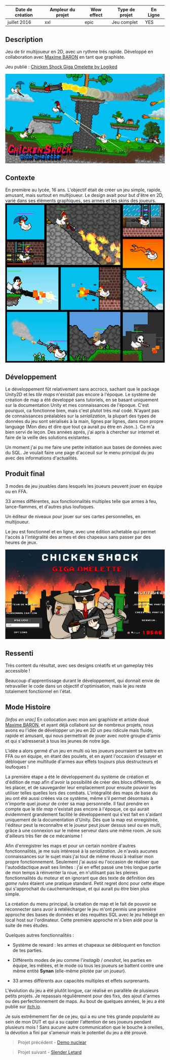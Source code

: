 

<autotab></br><table><thead><tr><th>Date de création</th><th>Ampleur du projet</th><th>Wow effect</th><th>Type de projet </th><th>En Ligne</th></tr></thead><tbody><tr><td>juillet 2016</td><td>xxl</td><td>epic</td><td>Jeu complet</td><td>YES</td></tr></tbody></table></autotab>

## Description

Jeu de tir multijoueur en 2D, avec un rythme trés rapide. Développé en collaboration avec [Maxime BARON](https://www.linkedin.com/in/maxime-baron-3306881a3/) en tant que graphiste.

Jeu publié : [Chicken Shock Giga Omelette by Logiked](https://logiked.itch.io/chicken-shock-giga-omelette)

![Image de présentation du jeu](preview.jpg)


## Contexte

En première au lycée, 16 ans. L'objectif était de créer un jeu simple, rapide, amusant, mais surtout en multijoueur. Le design avait pour but d'être en 2D, varié dans ses éléments graphiques, ses armes et les skins des joueurs.
![Présentation des armes](./medias/img1.jpg)

## Développement

Le développement fût relativement sans accrocs, sachant que le package Unity2D et les *tile maps* n'existait pas encore à l'époque. Le système de création de map a été developpé sans tutoriels, en se basant uniquement sur la documentation Unity et mes connaissances de l'époque. C'est pourquoi, ca fonctionne bien, mais c'est plutot trés mal codé. N'ayant pas de connaissances préalables sur la *serialization*, la plupart des types de données du jeu sont sérialisés à la main, lignes par lignes, dans mon propre language (Mon dieu et dire que tout ça aurait pu être en Json..). Ca m'a bien servi de leçon. Des années aprés, j'ai apris à chercher sur internet et faire de la veille des solutions existantes.

Un moment j'ai pu me faire une petite initiation aux bases de données avec du SQL. Je voulait faire une page d'acceuil sur le menu principal du jeu avec des informations d'actualités.

## Produit final

3 modes de jeu jouables dans lesquels les joueurs peuvent jouer en équipe ou en FFA. 

33 armes différentes, aux fonctionnalités multiples telle que armes à feu, lance-flammes, et d'autres plus loufoques.

Un éditeur de niveaux pour jouer sur ses cartes personnelles, en multijoueur.

Le jeu est fonctionnel et en ligne, avec une édition achetable qui permet l'accès à l'intégralité des armes et des chapeaux sans passer par des heures de jeux.

![Menu Principal](./medias/capt1.jpg)


## Ressenti

Très content du résultat, avec ses designs créatifs et un gameplay très accessible !

Beaucoup d'apprentissage durant le développement, qui donnait envie de retravailler le code dans un objectif d'optimisation, mais le jeu reste totalement fonctionnel en l'état.




## Mode Histoire



<history>

*[Infos en vrac]*
En collocation avec mon ami graphiste et artiste doué [Maxime BARON](https://www.linkedin.com/in/maxime-baron-3306881a3/), et ayant déjà collaboré sur de nombreux projets, nous avons eu l'idée de développer un jeu en 2D un peu ridicule mais fluide, rapide et amusant, qui nous permettrait de jouer avec notre groupe d'amis et qui s'adresserait à tous les jeunes de notre âge.

L'idée a alors germé d'un jeu en multi où les joueurs pourraient se battre en FFA ou en équipe, en étant des poulets, et en ayant l'occasion d'essayer et débloquer une multitude d'armes aux effets toujours plus destructeurs et loufoques ! 



La première étape a été le développement du système de création et d'édition de map afin d'avoir la possibilité de créer des blocs différents, de les placer, et de sauvegarder leur emplacement pour ensuite pouvoir les utiliser telles quelles lors des combats. L'intégralité des maps de base du jeu ont été aussi créées via ce système, même s'il permet désormais à n'importe quel joueur de créer sa map personnelle. Il faut prendre en compte que le *tile map* n'existait pas encore à l'époque, ce qui aurait évidemment grandement facilité le développement qui s'est fait en s'aidant uniquement de la documentation d'Unity. Dès que la map est enregistrée, l'éditeur peut la reconnaître et le joueur peut jouer dessus seul ou en multi, grâce à une connexion sur le même serveur dans une même room. Je suis d'ailleurs très fier de ce mécanisme !




Afin d'enregistrer les maps et pour un certain nombre d'autres fonctionnalités, je me suis intéressé à la *serialization*. Je n'avais aucunes connaissances sur le sujet mais j'ai tout de même réussi à réaliser mon propre fonctionnement. Seulement j'ai aussi eu l'occasion de réaliser que l'autodidactique avait ses limites : j'ai en effet passé une très longue partie de mon temps à réinventer la roue, en n'utilisant pas les pleines fonctionnalités du moteur et en ignorant que des texte de définition des *game rules* étaient une pratique standard. Petit regret donc pour cette étape qui s'approchait du cauchemardesque, et qui aurait pu être bien plus simple.



La création du menu principal, la création de map et le fait de pouvoir se reconnecter sans avoir à retélécharger le jeu m'ont permis une première approche des bases de données et des requêtes SQL avec le jeu hébégé en local host sur l'ordinateur. Cette première approche m'a bien aidé pour la suite de mes études.



Quelques autres fonctionnalités :

- Système de reward : les armes et chapeaux se débloquent en fonction de tes parties.

- Différents modes de jeu comme l'*instagib* / *oneshot*, les parties en équipe, les mêlées, et le mode où tous les joueurs se battent contre une même entité **Synan** (elle-même pilotée par un joueur).

- 33 armes différents aux capacités multiples et effets surprenants.



L'évolution du jeu a été plutôt longue, car réalisé en parallèle de plusieurs petits projets. Je repassais régulièrement pour des fixs, des ajout d'armes ou des perfectionnement de maps. Au bout de quelques années, le jeu a été publié sur [itch.io](https://logiked.itch.io/chicken-shock-giga-omelette).



Je suis extrêmement fier de ce jeu, qui a eu une très grande popularité au sein de mon DUT et qui a su capter l'attention de ses joueurs pendant plusieurs mois ! Sans aucune autre communication que le bouche à oreilles, la dévotion a fini par s'amenuir mais le potentiel du jeu a été prouvé.

</history>


<nextprojects>

> Projet précédent -  [Demo nuclear](/Jub_Biography/#projects/#DemoNuclear)

> Projet suivant -  [Slender Letard](/Jub_Biography/#projects/#SlenderRetard)

</nextprojects>